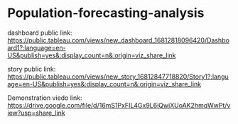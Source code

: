# Population-forecasting-analysis


dashboard public link: https://public.tableau.com/views/new_dashboard_16812818096420/Dashboard1?:language=en-US&publish=yes&:display_count=n&:origin=viz_share_link

story public link: https://public.tableau.com/views/new_story_16812847718820/Story1?:language=en-US&publish=yes&:display_count=n&:origin=viz_share_link

Demonstration viedo link: https://drive.google.com/file/d/16mS1PxFIL4Gx9L6iQwjXUoAK2hmqWwPt/view?usp=share_link
